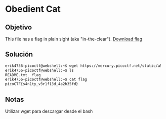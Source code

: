 # Obedient Cat
## Objetivo
This file has a flag in plain sight (aka "in-the-clear"). [Download flag](https://mercury.picoctf.net/static/a5683698ac318b47bd060cb786859f23/flag)

## Solución
```bash
erik4756-picoctf@webshell:~$ wget https://mercury.picoctf.net/static/a5683698ac318b47bd060cb786859f23/flag
erik4756-picoctf@webshell:~$ ls
README.txt  flag
erik4756-picoctf@webshell:~$ cat flag
picoCTF{s4n1ty_v3r1f13d_4a2b35fd}
```

## Notas
Utilizar wget para descargar desde el bash